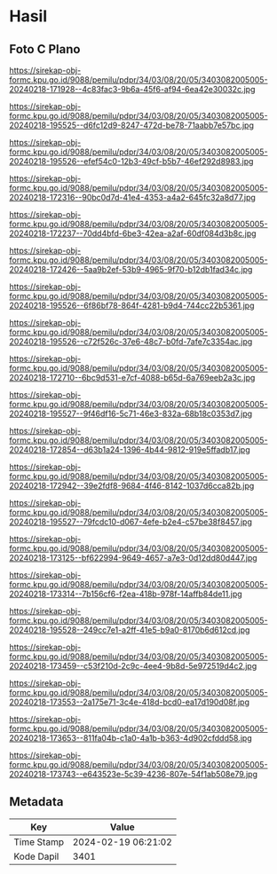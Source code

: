 # Hasil

## Foto C Plano

https://sirekap-obj-formc.kpu.go.id/9088/pemilu/pdpr/34/03/08/20/05/3403082005005-20240218-171928--4c83fac3-9b6a-45f6-af94-6ea42e30032c.jpg

https://sirekap-obj-formc.kpu.go.id/9088/pemilu/pdpr/34/03/08/20/05/3403082005005-20240218-195525--d6fc12d9-8247-472d-be78-71aabb7e57bc.jpg

https://sirekap-obj-formc.kpu.go.id/9088/pemilu/pdpr/34/03/08/20/05/3403082005005-20240218-195526--efef54c0-12b3-49cf-b5b7-46ef292d8983.jpg

https://sirekap-obj-formc.kpu.go.id/9088/pemilu/pdpr/34/03/08/20/05/3403082005005-20240218-172316--90bc0d7d-41e4-4353-a4a2-645fc32a8d77.jpg

https://sirekap-obj-formc.kpu.go.id/9088/pemilu/pdpr/34/03/08/20/05/3403082005005-20240218-172237--70dd4bfd-6be3-42ea-a2af-60df084d3b8c.jpg

https://sirekap-obj-formc.kpu.go.id/9088/pemilu/pdpr/34/03/08/20/05/3403082005005-20240218-172426--5aa9b2ef-53b9-4965-9f70-b12db1fad34c.jpg

https://sirekap-obj-formc.kpu.go.id/9088/pemilu/pdpr/34/03/08/20/05/3403082005005-20240218-195526--6f86bf78-864f-4281-b9d4-744cc22b5361.jpg

https://sirekap-obj-formc.kpu.go.id/9088/pemilu/pdpr/34/03/08/20/05/3403082005005-20240218-195526--c72f526c-37e6-48c7-b0fd-7afe7c3354ac.jpg

https://sirekap-obj-formc.kpu.go.id/9088/pemilu/pdpr/34/03/08/20/05/3403082005005-20240218-172710--6bc9d531-e7cf-4088-b65d-6a769eeb2a3c.jpg

https://sirekap-obj-formc.kpu.go.id/9088/pemilu/pdpr/34/03/08/20/05/3403082005005-20240218-195527--9f46df16-5c71-46e3-832a-68b18c0353d7.jpg

https://sirekap-obj-formc.kpu.go.id/9088/pemilu/pdpr/34/03/08/20/05/3403082005005-20240218-172854--d63b1a24-1396-4b44-9812-919e5ffadb17.jpg

https://sirekap-obj-formc.kpu.go.id/9088/pemilu/pdpr/34/03/08/20/05/3403082005005-20240218-172942--39e2fdf8-9684-4f46-8142-1037d6cca82b.jpg

https://sirekap-obj-formc.kpu.go.id/9088/pemilu/pdpr/34/03/08/20/05/3403082005005-20240218-195527--79fcdc10-d067-4efe-b2e4-c57be38f8457.jpg

https://sirekap-obj-formc.kpu.go.id/9088/pemilu/pdpr/34/03/08/20/05/3403082005005-20240218-173125--bf622994-9649-4657-a7e3-0d12dd80d447.jpg

https://sirekap-obj-formc.kpu.go.id/9088/pemilu/pdpr/34/03/08/20/05/3403082005005-20240218-173314--7b156cf6-f2ea-418b-978f-14affb84de11.jpg

https://sirekap-obj-formc.kpu.go.id/9088/pemilu/pdpr/34/03/08/20/05/3403082005005-20240218-195528--249cc7e1-a2ff-41e5-b9a0-8170b6d612cd.jpg

https://sirekap-obj-formc.kpu.go.id/9088/pemilu/pdpr/34/03/08/20/05/3403082005005-20240218-173459--c53f210d-2c9c-4ee4-9b8d-5e972519d4c2.jpg

https://sirekap-obj-formc.kpu.go.id/9088/pemilu/pdpr/34/03/08/20/05/3403082005005-20240218-173553--2a175e71-3c4e-418d-bcd0-ea17d190d08f.jpg

https://sirekap-obj-formc.kpu.go.id/9088/pemilu/pdpr/34/03/08/20/05/3403082005005-20240218-173653--811fa04b-c1a0-4a1b-b363-4d902cfddd58.jpg

https://sirekap-obj-formc.kpu.go.id/9088/pemilu/pdpr/34/03/08/20/05/3403082005005-20240218-173743--e643523e-5c39-4236-807e-54f1ab508e79.jpg


## Metadata

| Key        | Value               |
| ---------- | ------------------- |
| Time Stamp | 2024-02-19 06:21:02 |
| Kode Dapil | 3401                |



